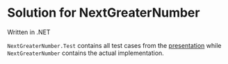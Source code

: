 # Solution for NextGreaterNumber

Written in .NET

`NextGreaterNumber.Test` contains all test cases from the [presentation](https://github.com/maggusw/5Minds.CodingDojo/blob/e918044d279e90b0485b9da8b6b196672f043841/katas/NextBiggerNumber/presentation/presi.md) while `NextGreaterNumber` contains the actual implementation.

